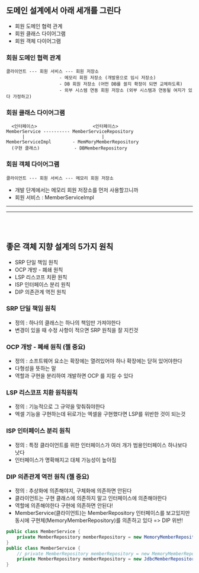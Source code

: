 ## 도메인 설계에서 아래 세개를 그린다
- 회원 도메인 협력 관계
- 회원 클래스 다이어그램
- 회원 객체 다이어그램

### 회원 도메인 협력 관계
```
클라이언트 --- 회원 서비스 --- 회원 저장소
                    - 메모리 회원 저장소 (개발용으로 임시 저장소)
                    - DB 회원 저장소 (어떤 DB를 쓸지 확정이 되면 교체하도록)
                    - 외부 시스템 연동 회원 저장소 (외부 시스템과 연동될 여지가 있다 가정하고)
```

### 회원 클래스 다이어그램
```
  <인터페이스>                     <인터페이스>
MemberService ---------- MemberServiceRepository
      |                             |
MemberServiceImpl        - MemMoryMemberRepository
  (구현 클래스)             - DBMemberRepository

```
### 회원 객체 다이어그램
```
클라이언트 --- 회원 서비스 --- 메모리 회원 저장소
```
- 개발 단계에서는 메모리 회원 저장소를 먼저 사용할끄니까
- 회원 서비스 : MemberServiceImpl
***
***
<br/>
<br/>

## 좋은 객체 지향 설계의 5가지 원칙
- SRP 단일 책임 원칙
- OCP 개방 - 폐쇄 원칙
- LSP 리스코프 치환 원칙
- ISP 인터페이스 분리 원칙
- DIP 의존관계 역전 원칙

### SRP 단일 책임 원칙
- 정의 : 하나의 클래스는 하나의 책임만 가져야한다
- 변경이 있을 때 수정 사항이 적으면 SRP 원칙을 잘 지킨것


### OCP 개방 - 폐쇄 원칙 (젤 중요)
- 정의 : 소프트웨어 요소는 확장에는 열려있어야 하나 확장에는 닫혀 있어야한다
- 다형성을 뜻하는 말
- 역할과 구현을 분리하여 개발하면 OCP 를 지킬 수 있다

### LSP 리스코프 치환 원칙원칙
- 정의 : 기능적으로 그 규약을 맞춰줘야한다
- 엑셀 기능을 구현하는데 뒤로가는 엑셀을 구현했다면 LSP를 위반한 것이 되는것

### ISP 인터페이스 분리 원칙
- 정의 : 특정 클라이언트를 위한 인터페이스가 여러 개가 범용인터페이스 하나보다 낫다
- 인터페이스가 명확해지고 대체 가능성이 높아짐

### DIP 의존관계 역전 원칙 (젤 중요)
- 정의 : 추상화에 의존해야지, 구체화에 의존하면 안된다
- 클라이언트는 구현 클래스에 의존하지 말고 인터페이스에 의존해야한다
- 역할에 의존해야한다 구현에 의존하면 안된다!
- MemberService(클라이언트)는 MemberRepository 인터페이스를 보고있지만 동시에 구현체(MemoryMemberRepository)를 의존하고 있다 => DIP 위반! 
```java
public class MemberService {
    private MemberRepository memberRepository = new MemoryMemberRepository();
}
public class MemberService {
    // private MemberRepository memberRepository = new MemoryMemberRepository();
    private MemberRepository memberRepository = new JdbcMemberRepository();
}

```
